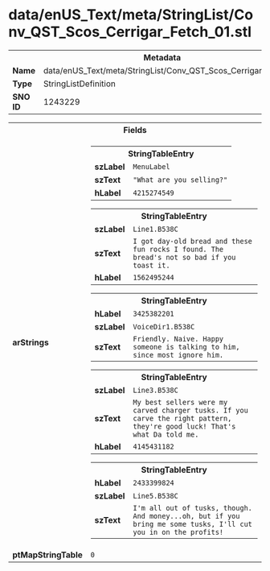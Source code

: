 <h1>data/enUS_Text/meta/StringList/Conv_QST_Scos_Cerrigar_Fetch_01.stl</h1><table><tr><th colspan="100%">Metadata</th></tr><tr><td><b>Name</b></td><td>data/enUS_Text/meta/StringList/Conv_QST_Scos_Cerrigar_Fetch_01.stl</td></tr><tr><td><b>Type</b></td><td>StringListDefinition</td></tr><tr><td><b>SNO ID</b></td><td>1243229</td></tr></table>

<table><tr><th colspan="100%">Fields</th></tr><tr><td><b>arStrings</b></td><td><table><tr><th colspan="100%">StringTableEntry</th></tr><tr><td><b>szLabel</b></td><td><code>MenuLabel</code></td></tr><tr><td><b>szText</b></td><td><code>"What are you selling?"</code></td></tr><tr><td><b>hLabel</b></td><td><code>4215274549</code></td></tr></table>


<table><tr><th colspan="100%">StringTableEntry</th></tr><tr><td><b>szLabel</b></td><td><code>Line1.B538C</code></td></tr><tr><td><b>szText</b></td><td><code>I got day-old bread and these fun rocks I found. The bread's not so bad if you toast it.</code></td></tr><tr><td><b>hLabel</b></td><td><code>1562495244</code></td></tr></table>


<table><tr><th colspan="100%">StringTableEntry</th></tr><tr><td><b>hLabel</b></td><td><code>3425382201</code></td></tr><tr><td><b>szLabel</b></td><td><code>VoiceDir1.B538C</code></td></tr><tr><td><b>szText</b></td><td><code>Friendly. Naive. Happy someone is talking to him, since most ignore him.</code></td></tr></table>


<table><tr><th colspan="100%">StringTableEntry</th></tr><tr><td><b>szLabel</b></td><td><code>Line3.B538C</code></td></tr><tr><td><b>szText</b></td><td><code>My best sellers were my carved charger tusks. If you carve the right pattern, they're good luck! That's what Da told me.</code></td></tr><tr><td><b>hLabel</b></td><td><code>4145431182</code></td></tr></table>


<table><tr><th colspan="100%">StringTableEntry</th></tr><tr><td><b>hLabel</b></td><td><code>2433399824</code></td></tr><tr><td><b>szLabel</b></td><td><code>Line5.B538C</code></td></tr><tr><td><b>szText</b></td><td><code>I'm all out of tusks, though. And money...oh, but if you bring me some tusks, I'll cut you in on the profits!</code></td></tr></table>


</td></tr><tr><td><b>ptMapStringTable</b></td><td><code>0</code></td></tr></table>

